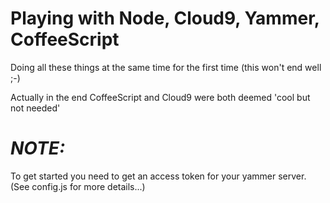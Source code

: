 Playing with Node, Cloud9, Yammer, CoffeeScript
====================================

Doing all these things at the same time for the first time
(this won't end well ;-)

Actually in the end CoffeeScript and Cloud9 were both deemed 'cool but not needed'

*NOTE:*
=====

To get started you need to get an access token for your yammer server.
(See config.js for more details...)